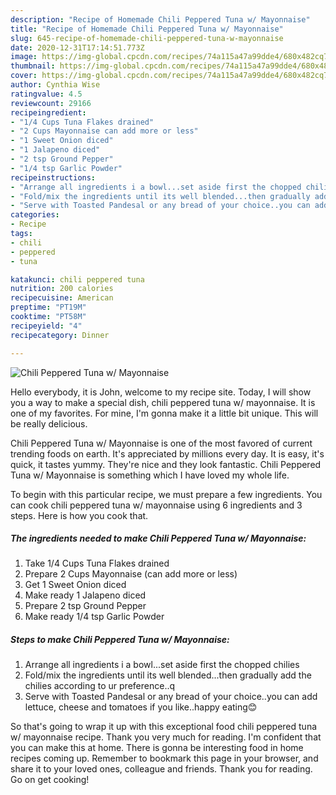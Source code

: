 ```yaml
---
description: "Recipe of Homemade Chili Peppered Tuna w/ Mayonnaise"
title: "Recipe of Homemade Chili Peppered Tuna w/ Mayonnaise"
slug: 645-recipe-of-homemade-chili-peppered-tuna-w-mayonnaise
date: 2020-12-31T17:14:51.773Z
image: https://img-global.cpcdn.com/recipes/74a115a47a99dde4/680x482cq70/chili-peppered-tuna-w-mayonnaise-recipe-main-photo.jpg
thumbnail: https://img-global.cpcdn.com/recipes/74a115a47a99dde4/680x482cq70/chili-peppered-tuna-w-mayonnaise-recipe-main-photo.jpg
cover: https://img-global.cpcdn.com/recipes/74a115a47a99dde4/680x482cq70/chili-peppered-tuna-w-mayonnaise-recipe-main-photo.jpg
author: Cynthia Wise
ratingvalue: 4.5
reviewcount: 29166
recipeingredient:
- "1/4 Cups Tuna Flakes drained"
- "2 Cups Mayonnaise can add more or less"
- "1 Sweet Onion diced"
- "1 Jalapeno diced"
- "2 tsp Ground Pepper"
- "1/4 tsp Garlic Powder"
recipeinstructions:
- "Arrange all ingredients i a bowl...set aside first the chopped chilies"
- "Fold/mix the ingredients until its well blended...then gradually add the chilies according to ur preference..q"
- "Serve with Toasted Pandesal or any bread of your choice..you can add lettuce, cheese and tomatoes if you like..happy eating😊"
categories:
- Recipe
tags:
- chili
- peppered
- tuna

katakunci: chili peppered tuna 
nutrition: 200 calories
recipecuisine: American
preptime: "PT19M"
cooktime: "PT58M"
recipeyield: "4"
recipecategory: Dinner

---
```



![Chili Peppered Tuna w/ Mayonnaise](https://img-global.cpcdn.com/recipes/74a115a47a99dde4/680x482cq70/chili-peppered-tuna-w-mayonnaise-recipe-main-photo.jpg)

Hello everybody, it is John, welcome to my recipe site. Today, I will show you a way to make a special dish, chili peppered tuna w/ mayonnaise. It is one of my favorites. For mine, I'm gonna make it a little bit unique. This will be really delicious.

Chili Peppered Tuna w/ Mayonnaise is one of the most favored of current trending foods on earth. It's appreciated by millions every day. It is easy, it's quick, it tastes yummy. They're nice and they look fantastic. Chili Peppered Tuna w/ Mayonnaise is something which I have loved my whole life.




To begin with this particular recipe, we must prepare a few ingredients. You can cook chili peppered tuna w/ mayonnaise using 6 ingredients and 3 steps. Here is how you cook that.

<!--inarticleads1-->

##### The ingredients needed to make Chili Peppered Tuna w/ Mayonnaise:

1. Take 1/4 Cups Tuna Flakes drained
1. Prepare 2 Cups Mayonnaise (can add more or less)
1. Get 1 Sweet Onion diced
1. Make ready 1 Jalapeno diced
1. Prepare 2 tsp Ground Pepper
1. Make ready 1/4 tsp Garlic Powder




<!--inarticleads2-->

##### Steps to make Chili Peppered Tuna w/ Mayonnaise:

1. Arrange all ingredients i a bowl...set aside first the chopped chilies
1. Fold/mix the ingredients until its well blended...then gradually add the chilies according to ur preference..q
1. Serve with Toasted Pandesal or any bread of your choice..you can add lettuce, cheese and tomatoes if you like..happy eating😊




So that's going to wrap it up with this exceptional food chili peppered tuna w/ mayonnaise recipe. Thank you very much for reading. I'm confident that you can make this at home. There is gonna be interesting food in home recipes coming up. Remember to bookmark this page in your browser, and share it to your loved ones, colleague and friends. Thank you for reading. Go on get cooking!
